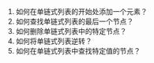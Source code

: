 

1. 如何在单链式列表的开始处添加一个元素？
2. 如何查找单链式列表的最后一个节点？
3. 如何删除单链式列表中的特定节点？
4. 如何将单链式列表逆转？
5. 如何在单链式列表中查找特定值的节点？